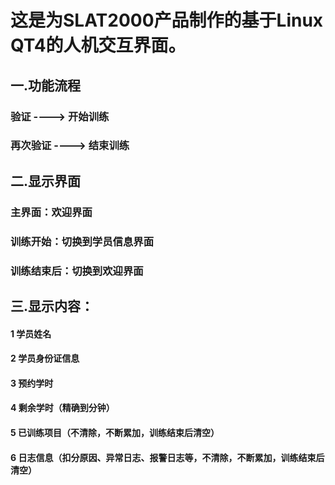 # **这是为SLAT2000产品制作的基于Linux QT4的人机交互界面。**

## 一.功能流程

### 验证 ----> 开始训练
### 再次验证 ----> 结束训练

## 二.显示界面

### 主界面：欢迎界面
### 训练开始：切换到学员信息界面
### 训练结束后：切换到欢迎界面

## 三.显示内容：
#### 1 学员姓名
#### 2 学员身份证信息
#### 3 预约学时
#### 4 剩余学时（精确到分钟）
#### 5 已训练项目（不清除，不断累加，训练结束后清空）
#### 6 日志信息（扣分原因、异常日志、报警日志等，不清除，不断累加，训练结束后清空）
